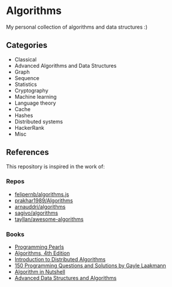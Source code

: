 # Algorithms
My personal collection of algorithms and data structures :)


## Categories

  - Classical
  - Advanced Algorithms and Data Structures
  - Graph
  - Sequence
  - Statistics
  - Cryptography
  - Machine learning
  - Language theory
  - Cache
  - Hashes
  - Distributed systems
  - HackerRank
  - Misc

## References
  This repository is inspired in the work of:

### Repos

  - [felipernb/algorithms.js](https://github.com/felipernb/algorithms.js)
  - [prakhar1989/Algorithms](https://github.com/prakhar1989/Algorithms)
  - [arnauddri/algorithms](https://github.com/arnauddri/algorithms)
  - [sagivo/algorithms](https://github.com/sagivo/algorithms)
  - [tayllan/awesome-algorithms](https://github.com/tayllan/awesome-algorithms)

### Books
  - [Programming Pearls](http://www.amazon.com/Programming-Pearls-2nd-Edition-Bentley/dp/0201657880)
  - [Algorithms, 4th Edition](http://algs4.cs.princeton.edu/home/)
  - [Introduction to Distributed Algorithms](http://www.amazon.com/Introduction-Distributed-Algorithms-Gerard-Tel/dp/0521794838)
  - [150 Programming Questions and Solutions by Gayle Laakmann](http://www.amazon.com.br/Cracking-Coding-Interview-Programming-Questions/dp/098478280X)
  - [Algorithm in Nutshell](http://www.amazon.com/Algorithms-Nutshell-In-OReilly/dp/059651624X)
  - [Advanced Data Structures and Algorithms](https://books.google.com.br/books/about/Advanced_Data_Structures_and_Algorithms.html?id=9mBJ0CpKXdkC&redir_esc=y)
